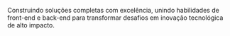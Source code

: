 Construindo soluções completas com excelência, unindo habilidades de front-end e back-end para transformar desafios em inovação tecnológica de alto impacto.
